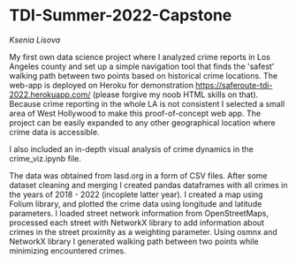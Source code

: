 # TDI-Summer-2022-Capstone
*Ksenia Lisova*

My first own data science project where I analyzed crime reports in Los Angeles county and set up a simple navigation tool that finds the 'safest' walking path between two points based on historical crime locations. The web-app is deployed on Heroku for demonstration https://saferoute-tdi-2022.herokuapp.com/
(please forgive my noob HTML skills on that). Because crime reporting in the whole LA is not consistent I selected a small area of West Hollywood to make this proof-of-concept web app. The project can be easily expanded to any other geographical location where crime data is accessible.

I also included an in-depth visual analysis of crime dynamics in the crime_viz.ipynb file.


The data was obtained from lasd.org in a form of CSV files. After some dataset cleaning and merging I created pandas dataframes with all crimes in the years of 2018 - 2022 (incoplete latter year). I created a map using Folium library, and plotted the crime data using longitude and latitude parameters. I loaded street network information from OpenStreetMaps, processed each street with NetworkX library to add information about crimes in the street proximity as a weighting parameter. Using osmnx and NetworkX library I generated walking path between two points while minimizing encountered crimes.
